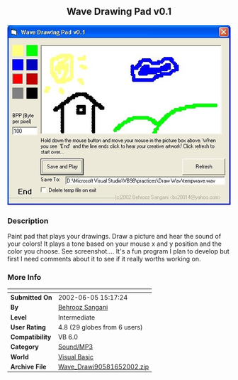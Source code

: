 ﻿<div align="center">

## Wave Drawing Pad v0\.1

<img src="PIC2002651231418916.JPG">
</div>

### Description

Paint pad that plays your drawings. Draw a picture and hear the sound of your colors! It plays a tone based on your mouse x and y position and the color you choose. See screenshot.... It's a fun program I plan to develop but first I need comments about it to see if it really worths working on.
 
### More Info
 


<span>             |<span>
---                |---
**Submitted On**   |2002-06-05 15:17:24
**By**             |[Behrooz Sangani](https://github.com/Planet-Source-Code/PSCIndex/blob/master/ByAuthor/behrooz-sangani.md)
**Level**          |Intermediate
**User Rating**    |4.8 (29 globes from 6 users)
**Compatibility**  |VB 6\.0
**Category**       |[Sound/MP3](https://github.com/Planet-Source-Code/PSCIndex/blob/master/ByCategory/sound-mp3__1-45.md)
**World**          |[Visual Basic](https://github.com/Planet-Source-Code/PSCIndex/blob/master/ByWorld/visual-basic.md)
**Archive File**   |[Wave\_Drawi90581652002\.zip](https://github.com/Planet-Source-Code/behrooz-sangani-wave-drawing-pad-v0-1__1-35497/archive/master.zip)








